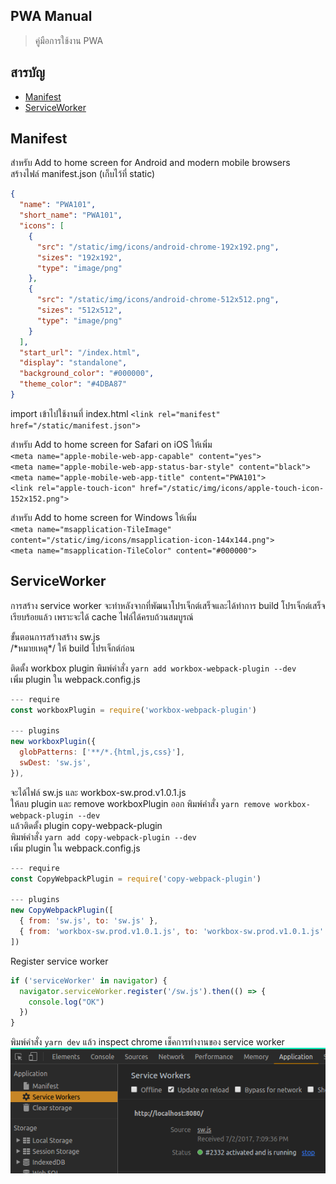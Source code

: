 ## PWA Manual
> คู่มือการใช้งาน PWA

## สารบัญ
- [Manifest](#manifest)
- [ServiceWorker](#serviceworker)

## Manifest
สำหรับ Add to home screen for Android and modern mobile browsers<br>
สร้างไฟล์ manifest.json (เก็บไว้ที่ static)<br>
```json
{
  "name": "PWA101",
  "short_name": "PWA101",
  "icons": [
    {
      "src": "/static/img/icons/android-chrome-192x192.png",
      "sizes": "192x192",
      "type": "image/png"
    },
    {
      "src": "/static/img/icons/android-chrome-512x512.png",
      "sizes": "512x512",
      "type": "image/png"
    }
  ],
  "start_url": "/index.html",
  "display": "standalone",
  "background_color": "#000000",
  "theme_color": "#4DBA87"
}
```
import เข้าไปใช้งานที่ index.html `<link rel="manifest" href="/static/manifest.json">`<br>

สำหรับ Add to home screen for Safari on iOS ให้เพิ่ม<br>
`<meta name="apple-mobile-web-app-capable" content="yes">`<br>
`<meta name="apple-mobile-web-app-status-bar-style" content="black">`<br>
`<meta name="apple-mobile-web-app-title" content="PWA101">`<br>
`<link rel="apple-touch-icon" href="/static/img/icons/apple-touch-icon-152x152.png">`<br>

สำหรับ Add to home screen for Windows ให้เพิ่ม<br>
`<meta name="msapplication-TileImage" content="/static/img/icons/msapplication-icon-144x144.png">`<br>
`<meta name="msapplication-TileColor" content="#000000">`

## ServiceWorker
การสร้าง service worker จะทำหลังจากที่พัฒนาโปรเจ็กต์เสร็จและได้ทำการ build โปรเจ็กต์เสร็จเรียบร้อยแล้ว เพราะจะได้ cache ไฟล์ได้ครบถ้วนสมบูรณ์

ขั้นตอนการสร้างสร้าง sw.js<br>
/\*หมายเหตุ\*/ ให้ build โปรเจ็กต์ก่อน<br>

ติดตั้ง workbox plugin พิมพ์คำสั่ง `yarn add workbox-webpack-plugin --dev`<br>
เพิ่ม plugin ใน webpack.config.js <br>
```javascript
--- require
const workboxPlugin = require('workbox-webpack-plugin')

--- plugins
new workboxPlugin({
  globPatterns: ['**/*.{html,js,css}'],
  swDest: 'sw.js',
}),
```
จะได้ไฟล์ sw.js และ workbox-sw.prod.v1.0.1.js<br>
ให้ลบ plugin และ remove workboxPlugin ออก พิมพ์คำสั่ง `yarn remove workbox-webpack-plugin --dev`<br>
แล้วติดตั้ง plugin copy-webpack-plugin<br>
พิมพ์คำสั่ง `yarn add copy-webpack-plugin --dev`<br>
เพิ่ม plugin ใน webpack.config.js <br>
```javascript
--- require
const CopyWebpackPlugin = require('copy-webpack-plugin')

--- plugins
new CopyWebpackPlugin([
  { from: 'sw.js', to: 'sw.js' },
  { from: 'workbox-sw.prod.v1.0.1.js', to: 'workbox-sw.prod.v1.0.1.js' }
])
```

Register service worker<br>
```javascript
if ('serviceWorker' in navigator) {  
  navigator.serviceWorker.register('/sw.js').then(() => {
    console.log("OK")
  })
}
```

พิมพ์คำสั่ง `yarn dev` แล้ว inspect chrome เช็คการทำงานของ service worker<br>
![My Image](./src/assets/img/serviceworker.png)